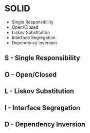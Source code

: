 # SOLID
- Single Responsibility
- Open/Closed
- Liskov Substitution
- Interface Segregation
- Dependency Inversion

## S - Single Responsibility

## O - Open/Closed

## L - Liskov Substitution

## I - Interface Segregation

## D - Dependency Inversion